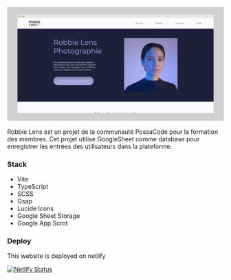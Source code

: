 ![Robbie Lens Screenshot](public/screely-1708804243088.png)

Robbie Lens est un projet de la communauté PossaCode pour la formation des membres.
Cet projet utilise GoogleSheet comme database pour enregistrer les entrées des utilisateurs dans la plateforme.

### Stack

- Vite
- TypeScript
- SCSS
- Gsap
- Lucide Icons
- Google Sheet Storage
- Google App Scrot


### Deploy

This website is deployed on netlify 

[![Netlify Status](https://api.netlify.com/api/v1/badges/7311c173-a812-4bf8-93f3-3305669894fb/deploy-status)](https://app.netlify.com/sites/brx-hashcode-robbie-lens/deploys)
